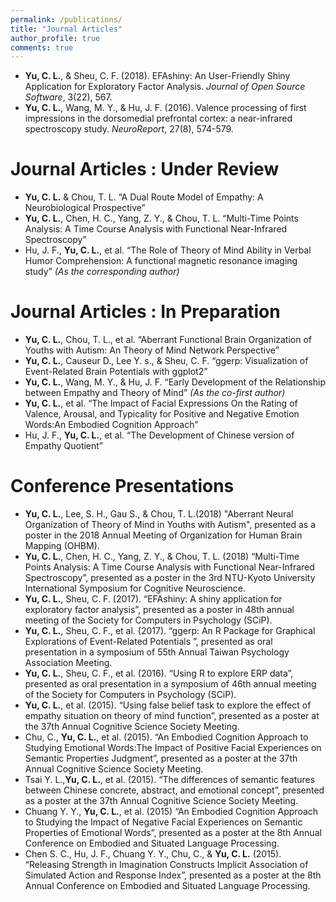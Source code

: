 ```yaml
---
permalink: /publications/
title: "Journal Articles"
author_profile: true
comments: true
---
```

- **Yu, C. L.**, & Sheu, C. F. (2018). EFAshiny: An User-Friendly Shiny Application for Exploratory Factor Analysis. *Journal of Open Source Software*, 3(22), 567.
- **Yu, C. L.**, Wang, M. Y., & Hu, J. F. (2016). Valence processing of first impressions in the dorsomedial prefrontal cortex: a near-infrared spectroscopy study. *NeuroReport*, 27(8), 574-579.

Journal Articles : Under Review
=====

- **Yu, C. L.** & Chou, T. L. “A Dual Route Model of Empathy: A Neurobiological Prospective”
- **Yu, C. L.**, Chen, H. C., Yang, Z. Y., & Chou, T. L. “Multi-Time Points Analysis: A Time Course Analysis with Functional Near-Infrared Spectroscopy”
- Hu, J. F., **Yu, C. L.**, et al. “The Role of Theory of Mind Ability in Verbal Humor Comprehension: A functional magnetic resonance imaging study” *(As the corresponding author)*
  
Journal Articles : In Preparation
=====

- **Yu, C. L.**, Chou, T. L., et al. “Aberrant Functional Brain Organization of Youths with Autism: An Theory of Mind Network Perspective”
- **Yu, C. L.**, Causeur D., Lee Y. s., & Sheu, C. F. “ggerp: Visualization of Event-Related Brain Potentials with ggplot2”
- **Yu, C. L.**, Wang, M. Y., & Hu, J. F. “Early Development of the Relationship between Empathy and Theory of Mind” *(As the co-first author)*
- **Yu, C. L.**, et al. “The Impact of Facial Expressions On the Rating of Valence, Arousal, and Typicality for Positive and Negative Emotion Words:An Embodied Cognition Approach”
- Hu, J. F., **Yu, C. L.**, et al. “The Development of Chinese version of Empathy Quotient”

Conference Presentations
=====

- **Yu, C. L.**, Lee, S. H., Gau S., & Chou, T. L.(2018) "Aberrant Neural Organization of Theory of Mind in Youths with Autism", presented as a poster in the 2018 Annual Meeting of Organization for Human Brain Mapping (OHBM).
- **Yu, C. L.**, Chen, H. C., Yang, Z. Y., & Chou, T. L. (2018) “Multi-Time Points Analysis: A Time Course Analysis with Functional Near-Infrared Spectroscopy”, presented as a poster in the 3rd NTU-Kyoto University International Symposium for Cognitive Neuroscience. 
- **Yu, C. L.**, Sheu, C. F. (2017). “EFAshiny: A shiny application for exploratory factor analysis”, presented as a poster in 48th annual meeting of the Society for Computers in Psychology (SCiP).
- **Yu, C. L.**, Sheu, C. F., et al. (2017). “ggerp: An R Package for Graphical Explorations of Event-Related Potentials ”, presented as oral presentation in a symposium of 55th Annual Taiwan Psychology Association Meeting.
- **Yu, C. L.**, Sheu, C. F., et al. (2016). “Using R to explore ERP data”, presented as oral presentation in a symposium of 46th annual meeting of the Society for Computers in Psychology (SCiP).
- **Yu, C. L.**, et al. (2015). “Using false belief task to explore the effect of empathy situation on theory of mind function”, presented as a poster at the 37th Annual Cognitive Science Society Meeting.
- Chu, C., **Yu, C. L.**, et al. (2015). “An Embodied Cognition Approach to Studying Emotional Words:The Impact of Positive Facial Experiences on Semantic Properties Judgment”, presented as a poster at the 37th Annual Cognitive Science Society Meeting.
- Tsai Y. L.,**Yu, C. L.**, et al. (2015). “The differences of semantic features between Chinese concrete, abstract, and emotional concept”, presented as a poster at the 37th Annual Cognitive Science Society Meeting.
- Chuang Y. Y., **Yu, C. L.**, et al. (2015) “An Embodied Cognition Approach to Studying the Impact of Negative Facial Experiences on Semantic Properties of Emotional Words”, presented as a poster at the 8th Annual Conference on Embodied and Situated Language Processing.
- Chen S. C., Hu, J. F., Chuang Y. Y., Chu, C., & **Yu, C. L.** (2015). “Releasing Strength in Imagination Constructs Implicit Association of Simulated Action and Response Index”, presented as a poster at the 8th Annual Conference on Embodied and Situated Language Processing.